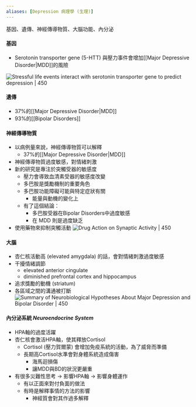 ```yaml
---
aliases: [Depression 病理學 (生理)]
---
```


基因、遺傳、神經傳導物質、大腦功能、內分泌

#### 基因
- Serotonin transporter gene (5-HTT) 與壓力事件會增加[[Major Depressive Disorder|MDD]]的風險
	
![Stressful life events interact with serotonin transporter gene to predict depression  | 450](https://i.imgur.com/jxtscz5.png)

#### 遺傳
- 37%的[[Major Depressive Disorder|MDD]]
- 93%的[[Bipolar Disorders]]

#### 神經傳導物質
- 以病例量來說，神經傳導物質可以解釋
	- 37%的[[Major Depressive Disorder|MDD]]
- 神經傳導物質過度敏感，對情緒刺激
- 新的研究是專注於突觸受器的敏感度
	- 壓力會導致血清素受器的敏感度改變
	- 多巴胺是獎勵機制的重要角色
	- 多巴胺功能障礙可能與特定症狀有關
		- 能量與動機的變化上
	- 有了這個結論：
		- 多巴胺受器在Bipolar Disorders中過度敏感
		- 在 MDD 則是過度缺乏
- 使用藥物來抑制突觸活動
![Drug Action on Synaptic Activity  | 450](https://i.imgur.com/MU2tJjR.png)

#### 大腦
- 杏仁核活動高 (elevated amygdala) 的話，會對情緒刺激過度敏感
- 干擾情緒調節
	- elevated anterior cingulate
	- diminished prefrontal cortex and hippocampus
- 追求獎勵的動機 (striatum)
- 各區域之間的溝通被打斷
![Summary of Neurobiological Hypotheses About Major Depression and Bipolar Disorder  | 450](https://i.imgur.com/tVmU9cd.png)

#### 內分泌系統 _Neuroendocrine System_ 
- HPA軸的過度活躍
- 杏仁核會激活HPA軸，使其釋放Cortisol
	- Cortisol (壓力賀爾蒙) 會增加免疫系統的活動，為了威脅而準備
	- 長期高Cortisol水準會對身體系統造成傷害
		- 海馬迴損傷
		- 讓MDD與BD的狀況更嚴重
- 有很多災難性思考 -> 影響HPA軸 -> 影響身體運作
	- 有以正面來對付負面的做法
	- 有時是解釋事情的方法的影響
		- 神經質會對其作過多解釋